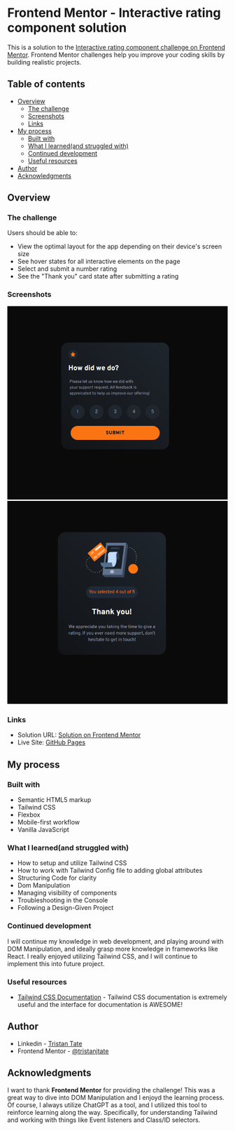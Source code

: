 # Frontend Mentor - Interactive rating component solution

This is a solution to the [Interactive rating component challenge on Frontend Mentor](https://www.frontendmentor.io/challenges/interactive-rating-component-koxpeBUmI). Frontend Mentor challenges help you improve your coding skills by building realistic projects. 

## Table of contents

- [Overview](#overview)
  - [The challenge](#the-challenge)
  - [Screenshots](#screenshot)
  - [Links](#links)
- [My process](#my-process)
  - [Built with](#built-with)
  - [What I learned(and struggled with)](#what-i-learned)
  - [Continued development](#continued-development)
  - [Useful resources](#useful-resources)
- [Author](#author)
- [Acknowledgments](#acknowledgments)



## Overview

### The challenge

Users should be able to:

- View the optimal layout for the app depending on their device's screen size
- See hover states for all interactive elements on the page
- Select and submit a number rating
- See the "Thank you" card state after submitting a rating

### Screenshots

![](./docs/images/ratingScreen.png)
![](./docs/images/thankScreen.png)



### Links

- Solution URL: [Solution on Frontend Mentor](https://www.frontendmentor.io/solutions/interactive-rating-compoent-17cPQdiKpP)
- Live Site: [GitHub Pages](https://tristanjtate.github.io/interactive-rating-component/m) 

## My process

### Built with

- Semantic HTML5 markup
- Tailwind CSS
- Flexbox
- Mobile-first workflow
- Vanilla JavaScript


### What I learned(and struggled with)

- How to setup and utilize Tailwind CSS
- How to work with Tailwind Config file to adding global attributes
- Structuring Code for clarity
- Dom Manipulation
- Managing visibility of components
- Troubleshooting in the Console
- Following a Design-Given Project




### Continued development

I will continue my knowledge in web development, and playing around with DOM Manipulation, and ideally grasp more knowledge in frameworks like React. I really enjoyed utilizing Tailwind CSS, and I will continue to implement this into future project.

### Useful resources

- [Tailwind CSS Documentation](https://tailwindcss.com/docs/utility-first) - Tailwind CSS documentation is extremely useful and the interface for documentation is AWESOME!



## Author

- Linkedin - [Tristan Tate](https://www.linkedin.com/in/tristantate/)
- Frontend Mentor - [@tristanjtate](https://www.frontendmentor.io/profile/tristanjtate)


## Acknowledgments

I want to thank **Frontend Mentor** for providing the challenge! This was a great way to dive into DOM Manipulation and I enjoyd the learning process. Of course, I always utilize ChatGPT as a tool, and I utilized this tool to reinforce learning along the way. Specifically, for understanding Tailwind and working with things like Event listeners and Class/ID selectors.


